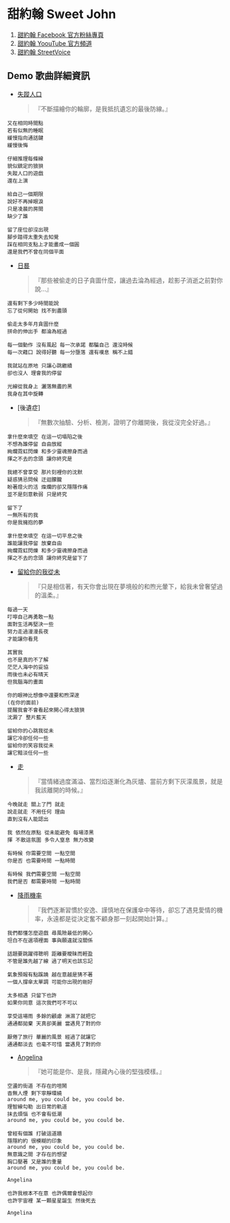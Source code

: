 # 甜約翰 Sweet John 

1. [甜約翰 Facebook 官方粉絲專頁](https://facebook.com/sweetjohnband)
2. [甜約翰 YoouTube 官方頻道](https://www.youtube.com/channel/UCGdLLM0CekFmgMhPpnG9A7Q)
3. [甜約翰 StreetVoice](https://tw.streetvoice.com/sweetjohnband/)

## Demo 歌曲詳細資訊

* [失蹤人口](https://www.youtube.com/watch?v=SehfundWr0s)

    > 『不斷描繪你的輪廓，是我抵抗遺忘的最後防線。』

```
又在相同時間點
若有似無的睡眠
緩慢指向通話鍵
緩慢後悔

仔細推理每條線
貌似鎮定的狼狽
失蹤人口的遊戲
還在上演

給自己一個期限
說好不再掉眼淚
只是凌晨的房間
缺少了誰

留了座位卻沒出現
腳步踏得太重失去知覺
踩在相同支點上才能畫成一個圓
還是我們不曾在同個平面
```

* [日晷](https://www.youtube.com/watch?v=F-sxyta-cHk)

    > 『那些被偷走的日子貪圖什麼，讓過去淪為經過，趁影子消逝之前對你說...』

```
還有剩下多少時間能說
忘了從何開始 找不到盡頭

偷走太多年月貪圖什麼
拼命的伸出手 都淪為經過

每一個動作 沒有風起 每一次承諾 都騙自己 還沒時候
每一次藉口 說得好聽 每一分墮落 還有嘆息 稱不上錯

我就站在原地 只讓心跳繼續
卻也沒人 理會我的停留

光線從我身上 灑落無盡的黑
我身在其中旋轉
```

* [後遺症]

    > 『無數次抽驗、分析、檢測，證明了你離開後，我從沒完全好過。』

```
拿什麼來填空 在這一切塌陷之後
不想為誰停留 自由放縱
絢爛霓虹閃爍 和多少靈魂擦身而過
揮之不去的念頭 讓你終究是

我總不曾享受 那片刻裡你的沈默
疑惑猜忌問候 迂迴朦朧
盼著燈火的活 燦爛的卻又隱隱作痛
並不是刻意軟弱 只是終究

留下了
一無所有的我
你是我擁抱的夢

拿什麼來填空 在這一切平息之後
誰能讓我停留 放棄自由
絢爛霓虹閃爍 和多少靈魂擦身而過
揮之不去的念頭 讓你終究是留下了
```

* [留給你的我從未](https://www.youtube.com/watch?v=rbnnYympQsc)

    > 『只是相信著，有天你會出現在夢境般的和煦光暈下，給我未曾奢望過的溫柔。』

```
每過一天 
叮嚀自己再勇敢一點
面對生活再堅決一些 
努力走過漫漫長夜 
才能讓你看見

其實我 
也不是真的不了解
茫茫人海中的妥協 
雨後也未必有晴天 
但我腦海的畫面

你的眼神比想像中還要和煦深邃 
(在你的面前)
提醒我會不會看起來開心得太狼狽
沈澱了 整片藍天

留給你的心跳我從未 
讓它冷卻任何一些
留給你的笑容我從未 
讓它黯淡任何一些
```
    
* [走](https://www.youtube.com/watch?v=5VfMdqkQwDo)

    > 『當情緒過度滿溢、當烈焰逐漸化為灰燼、當前方剩下灰濛風景，就是我該離開的時候。』

```
今晚就走 關上了門 就走 
說走就走 不用任何 理由 
直到沒有人能認出

我 依然在原點 從未能避免 每場漆黑
揮 不散這氛圍 多令人窒息 無力改變 

有時候 你需要空間 一點空間
你是否 也需要時間 一點時間

有時候 我們需要空間 一點空間
我們是否 都需要時間 一點時間
```


* [降雨機率](https://www.youtube.com/watch?v=Rry6cVOkSFg)

    > 『我們逐漸習慣於安逸、謹慎地在保護傘中等待，卻忘了遇見愛情的機率，永遠都是從決定奮不顧身那一刻起開始計算。』

```
我們都懂怎麼遊戲 尋風險最低的開心
坦白不在選項裡面 事與願違就沒關係 

話題要跳躍得聰明 距離要曖昧而輕盈
不管是誰先越了線 過了明天也該忘記

氣象預報有點蹊蹺 越在意越是猜不著
一個人撐傘太單調 可能你出現的剛好

太多相遇 只留下也許
如果你同意 這次我們可不可以

享受這場雨 多餘的顧慮 淋濕了就把它
通通都拋棄 天真卻美麗 當遇見了對的你

厭倦了旅行 華麗的風景 經過了就讓它
通通都淡去 也毫不可惜 當遇見了對的你
```
    
* [Angelina](https://www.youtube.com/watch?v=0YHx01yH-t4)

    > 『她可能是你、是我，隱藏內心後的堅強模樣。』

```
空盪的街道 不存在的喧鬧
杳無人煙 剩下寧靜環繞
around me, you could be, you could be.
理智線勾勒 出日常的軌道
抹去煩惱 也不會有低潮
around me, you could be, you could be.

曾經有個誰 打破這道牆
隱隱約約 很模糊的印象
around me, you could be, you could be.
無意識之間 才存在的想望
胸口壓著 又是誰的重量
around me, you could be, you could be.

Angelina

也許我根本不在意 也許偶爾會想起你
也許宇宙裡 某一顆星星誕生 然後死去

Angelina
```